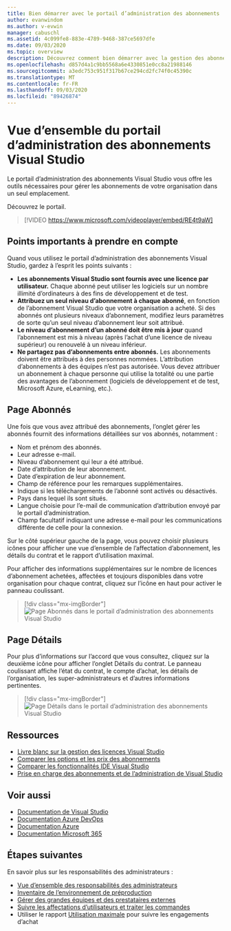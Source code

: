 ```yaml
---
title: Bien démarrer avec le portail d’administration des abonnements | Visual Studio Marketplace
author: evanwindom
ms.author: v-evwin
manager: cabuschl
ms.assetid: 4c099fe8-883e-4789-9468-387ce5697dfe
ms.date: 09/03/2020
ms.topic: overview
description: Découvrez comment bien démarrer avec la gestion des abonnements Visual Studio de votre organisation via le portail d’administration des abonnements.
ms.openlocfilehash: d857d4a1c9bb5568a6e4330851e0cc8a21988146
ms.sourcegitcommit: a3edc753c951f317b67ce294cd2fc74f0c45390c
ms.translationtype: MT
ms.contentlocale: fr-FR
ms.lasthandoff: 09/03/2020
ms.locfileid: "89426874"
---
```

# <a name="overview-of-the-visual-studio-subscriptions-administrator-portal"></a>Vue d’ensemble du portail d’administration des abonnements Visual Studio

Le portail d’administration des abonnements Visual Studio vous offre les outils nécessaires pour gérer les abonnements de votre organisation dans un seul emplacement. 

Découvrez le portail.

> [!VIDEO https://www.microsoft.com/videoplayer/embed/RE4t9aW]

## <a name="important-considerations"></a>Points importants à prendre en compte
Quand vous utilisez le portail d’administration des abonnements Visual Studio, gardez à l’esprit les points suivants :
- **Les abonnements Visual Studio sont fournis avec une licence par utilisateur.** Chaque abonné peut utiliser les logiciels sur un nombre illimité d’ordinateurs à des fins de développement et de test.
- **Attribuez un seul niveau d’abonnement à chaque abonné**, en fonction de l’abonnement Visual Studio que votre organisation a acheté. Si des abonnés ont plusieurs niveaux d’abonnement, modifiez leurs paramètres de sorte qu’un seul niveau d’abonnement leur soit attribué.
- **Le niveau d’abonnement d’un abonné doit être mis à jour** quand l’abonnement est mis à niveau (après l’achat d’une licence de niveau supérieur) ou renouvelé à un niveau inférieur.
- **Ne partagez pas d’abonnements entre abonnés.** Les abonnements doivent être attribués à des personnes nommées.  L’attribution d’abonnements à des équipes n’est pas autorisée.  Vous devez attribuer un abonnement à chaque personne qui utilise la totalité ou une partie des avantages de l’abonnement (logiciels de développement et de test, Microsoft Azure, eLearning, etc.).

## <a name="the-subscribers-page"></a>Page Abonnés
Une fois que vous avez attribué des abonnements, l’onglet gérer les abonnés fournit des informations détaillées sur vos abonnés, notamment :
- Nom et prénom des abonnés.
- Leur adresse e-mail.
- Niveau d’abonnement qui leur a été attribué.
- Date d’attribution de leur abonnement.
- Date d’expiration de leur abonnement.
- Champ de référence pour les remarques supplémentaires.
- Indique si les téléchargements de l’abonné sont activés ou désactivés.
- Pays dans lequel ils sont situés.
- Langue choisie pour l’e-mail de communication d’attribution envoyé par le portail d’administration.
- Champ facultatif indiquant une adresse e-mail pour les communications différente de celle pour la connexion.

Sur le côté supérieur gauche de la page, vous pouvez choisir plusieurs icônes pour afficher une vue d’ensemble de l’affectation d’abonnement, les détails du contrat et le rapport d’utilisation maximal.

Pour afficher des informations supplémentaires sur le nombre de licences d’abonnement achetées, affectées et toujours disponibles dans votre organisation pour chaque contrat, cliquez sur l’icône en haut pour activer le panneau coulissant.
> [!div class="mx-imgBorder"]
> ![Page Abonnés dans le portail d’administration des abonnements Visual Studio](_img/using-admin-portal/subscribers-page.png)

## <a name="the-details-page"></a>Page Détails
Pour plus d’informations sur l’accord que vous consultez, cliquez sur la deuxième icône pour afficher l’onglet Détails du contrat. Le panneau coulissant affiche l’état du contrat, le compte d’achat, les détails de l’organisation, les super-administrateurs et d’autres informations pertinentes.
> [!div class="mx-imgBorder"]
> ![Page Détails dans le portail d’administration des abonnements Visual Studio](_img/using-admin-portal/details-page.png)

## <a name="resources"></a>Ressources
- [Livre blanc sur la gestion des licences Visual Studio](https://visualstudio.microsoft.com/wp-content/uploads/2019/06/Visual-Studio-Licensing-Whitepaper-May-2019.pdf)
- [Comparer les options et les prix des abonnements](https://visualstudio.microsoft.com/vs/pricing)
- [Comparer les fonctionnalités IDE Visual Studio](https://visualstudio.microsoft.com/vs/compare)
- [Prise en charge des abonnements et de l’administration de Visual Studio](https://visualstudio.microsoft.com/support/support-overview-vs)

## <a name="see-also"></a>Voir aussi
- [Documentation de Visual Studio](https://docs.microsoft.com/visualstudio/)
- [Documentation Azure DevOps](https://docs.microsoft.com/azure/devops/)
- [Documentation Azure](https://docs.microsoft.com/azure/)
- [Documentation Microsoft 365](https://docs.microsoft.com/microsoft-365/)

## <a name="next-steps"></a>Étapes suivantes
En savoir plus sur les responsabilités des administrateurs :
- [Vue d’ensemble des responsabilités des administrateurs](admin-responsibilities.md)
- [Inventaire de l’environnement de préproduction](admin-inventory.md)
- [Gérer des grandes équipes et des prestataires externes](manage-teams.md)
- [Suivre les affectations d’utilisateurs et traiter les commandes](assignments-orders.md)
- Utiliser le rapport [Utilisation maximale](maximum-usage.md) pour suivre les engagements d’achat

